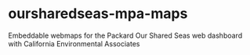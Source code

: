 # oursharedseas-mpa-maps
Embeddable webmaps for the Packard Our Shared Seas web dashboard with California Environmental Associates
